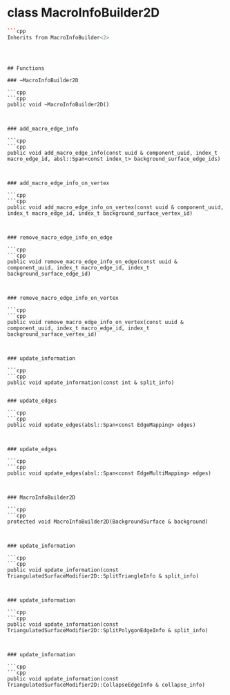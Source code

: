 # class MacroInfoBuilder2D


```cpp
```cpp
Inherits from MacroInfoBuilder<2>
```
```



## Functions

### ~MacroInfoBuilder2D

```cpp
```cpp
public void ~MacroInfoBuilder2D()
```
```


### add_macro_edge_info

```cpp
```cpp
public void add_macro_edge_info(const uuid & component_uuid, index_t macro_edge_id, absl::Span<const index_t> background_surface_edge_ids)
```
```


### add_macro_edge_info_on_vertex

```cpp
```cpp
public void add_macro_edge_info_on_vertex(const uuid & component_uuid, index_t macro_edge_id, index_t background_surface_vertex_id)
```
```


### remove_macro_edge_info_on_edge

```cpp
```cpp
public void remove_macro_edge_info_on_edge(const uuid & component_uuid, index_t macro_edge_id, index_t background_surface_edge_id)
```
```


### remove_macro_edge_info_on_vertex

```cpp
```cpp
public void remove_macro_edge_info_on_vertex(const uuid & component_uuid, index_t macro_edge_id, index_t background_surface_vertex_id)
```
```


### update_information

```cpp
```cpp
public void update_information(const int & split_info)
```
```

### update_edges

```cpp
```cpp
public void update_edges(absl::Span<const EdgeMapping> edges)
```
```


### update_edges

```cpp
```cpp
public void update_edges(absl::Span<const EdgeMultiMapping> edges)
```
```


### MacroInfoBuilder2D

```cpp
```cpp
protected void MacroInfoBuilder2D(BackgroundSurface & background)
```
```


### update_information

```cpp
```cpp
public void update_information(const TriangulatedSurfaceModifier2D::SplitTriangleInfo & split_info)
```
```


### update_information

```cpp
```cpp
public void update_information(const TriangulatedSurfaceModifier2D::SplitPolygonEdgeInfo & split_info)
```
```


### update_information

```cpp
```cpp
public void update_information(const TriangulatedSurfaceModifier2D::CollapseEdgeInfo & collapse_info)
```
```




